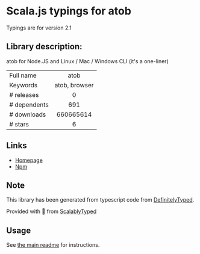 
# Scala.js typings for atob

Typings are for version 2.1

## Library description:
atob for Node.JS and Linux / Mac / Windows CLI (it's a one-liner)

|                    |                 |
| ------------------ | :-------------: |
| Full name          | atob |
| Keywords           | atob, browser |
| # releases         | 0 |
| # dependents       | 691 |
| # downloads        | 660665614 |
| # stars            | 6 |

## Links
- [Homepage](https://git.coolaj86.com/coolaj86/atob.js.git)
- [Npm](https://www.npmjs.com/package/atob)
    


## Note
This library has been generated from typescript code from [DefinitelyTyped](https://definitelytyped.org).

Provided with :purple_heart: from [ScalablyTyped](https://github.com/oyvindberg/ScalablyTyped)

## Usage
See [the main readme](../../readme.md) for instructions.


